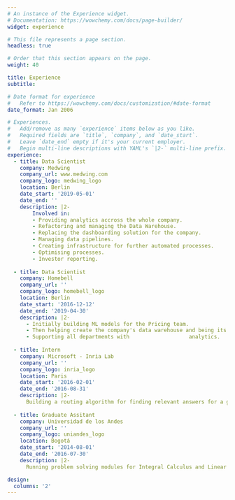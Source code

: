 ```yaml
---
# An instance of the Experience widget.
# Documentation: https://wowchemy.com/docs/page-builder/
widget: experience

# This file represents a page section.
headless: true

# Order that this section appears on the page.
weight: 40

title: Experience
subtitle:

# Date format for experience
#   Refer to https://wowchemy.com/docs/customization/#date-format
date_format: Jan 2006

# Experiences.
#   Add/remove as many `experience` items below as you like.
#   Required fields are `title`, `company`, and `date_start`.
#   Leave `date_end` empty if it's your current employer.
#   Begin multi-line descriptions with YAML's `|2-` multi-line prefix.
experience:
  - title: Data Scientist
    company: Medwing
    company_url: www.medwing.com
    company_logo: medwing_logo
    location: Berlin
    date_start: '2019-05-01'
    date_end: ''
    description: |2-
        Involved in:
        - Providing analytics accross the whole company. 
        - Refactoring and managing the Data Warehouse.
        - Replacing the dashboarding solution for the company.
        - Managing data pipelines.
        - Creating infrastructure for further automated processes.
        - Optimising processes.
        - Investor reporting.
        
  - title: Data Scientist
    company: Homebell
    company_url: ''
    company_logo: homebell_logo
    location: Berlin
    date_start: '2016-12-12'
    date_end: '2019-04-30'
    description: |2-
      - Initially building ML models for the Pricing team. 
      - Then helping create the company's data warehouse and being its first user.
      - Supporting all departments with                   analytics.
                  
  - title: Intern
    company: Microsoft - Inria Lab
    company_url: ''
    company_logo: inria_logo
    location: Paris
    date_start: '2016-02-01'
    date_end: '2016-08-31'
    description: |2-
      Building a routing algorithm for finding relevant answers for a given question in Q&A websites.
    
  - title: Graduate Assitant
    company: Universidad de los Andes
    company_url: ''
    company_logo: uniandes_logo
    location: Bogotá
    date_start: '2014-08-01'
    date_end: '2016-07-30'
    description: |2-
      Running problem solving modules for Integral Calculus and Linear Algebra courses.

design:
  columns: '2'
---
```

